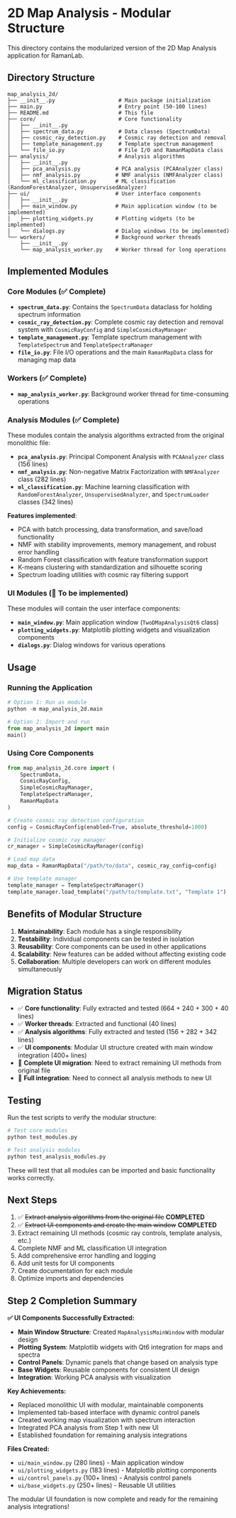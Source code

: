 # 2D Map Analysis - Modular Structure

This directory contains the modularized version of the 2D Map Analysis application for RamanLab.

## Directory Structure

```
map_analysis_2d/
├── __init__.py                    # Main package initialization
├── main.py                        # Entry point (50-100 lines)
├── README.md                      # This file
├── core/                          # Core functionality
│   ├── __init__.py
│   ├── spectrum_data.py           # Data classes (SpectrumData)
│   ├── cosmic_ray_detection.py    # Cosmic ray detection and removal
│   ├── template_management.py     # Template spectrum management
│   └── file_io.py                 # File I/O and RamanMapData class
├── analysis/                      # Analysis algorithms
│   ├── __init__.py
│   ├── pca_analysis.py           # PCA analysis (PCAAnalyzer class)
│   ├── nmf_analysis.py           # NMF analysis (NMFAnalyzer class) 
│   └── ml_classification.py      # ML classification (RandomForestAnalyzer, UnsupervisedAnalyzer)
├── ui/                           # User interface components
│   ├── __init__.py
│   ├── main_window.py            # Main application window (to be implemented)
│   ├── plotting_widgets.py       # Plotting widgets (to be implemented)
│   └── dialogs.py                # Dialog windows (to be implemented)
└── workers/                      # Background worker threads
    ├── __init__.py
    └── map_analysis_worker.py    # Worker thread for long operations
```

## Implemented Modules

### Core Modules (✅ Complete)

- **`spectrum_data.py`**: Contains the `SpectrumData` dataclass for holding spectrum information
- **`cosmic_ray_detection.py`**: Complete cosmic ray detection and removal system with `CosmicRayConfig` and `SimpleCosmicRayManager`
- **`template_management.py`**: Template spectrum management with `TemplateSpectrum` and `TemplateSpectraManager`
- **`file_io.py`**: File I/O operations and the main `RamanMapData` class for managing map data

### Workers (✅ Complete)

- **`map_analysis_worker.py`**: Background worker thread for time-consuming operations

### Analysis Modules (✅ Complete)

These modules contain the analysis algorithms extracted from the original monolithic file:

- **`pca_analysis.py`**: Principal Component Analysis with `PCAAnalyzer` class (156 lines)
- **`nmf_analysis.py`**: Non-negative Matrix Factorization with `NMFAnalyzer` class (282 lines)
- **`ml_classification.py`**: Machine learning classification with `RandomForestAnalyzer`, `UnsupervisedAnalyzer`, and `SpectrumLoader` classes (342 lines)

**Features implemented**:
- PCA with batch processing, data transformation, and save/load functionality
- NMF with stability improvements, memory management, and robust error handling
- Random Forest classification with feature transformation support
- K-means clustering with standardization and silhouette scoring
- Spectrum loading utilities with cosmic ray filtering support

### UI Modules (🚧 To be implemented)

These modules will contain the user interface components:

- **`main_window.py`**: Main application window (`TwoDMapAnalysisQt6` class)
- **`plotting_widgets.py`**: Matplotlib plotting widgets and visualization components
- **`dialogs.py`**: Dialog windows for various operations

## Usage

### Running the Application

```python
# Option 1: Run as module
python -m map_analysis_2d.main

# Option 2: Import and run
from map_analysis_2d import main
main()
```

### Using Core Components

```python
from map_analysis_2d.core import (
    SpectrumData,
    CosmicRayConfig, 
    SimpleCosmicRayManager,
    TemplateSpectraManager,
    RamanMapData
)

# Create cosmic ray detection configuration
config = CosmicRayConfig(enabled=True, absolute_threshold=1000)

# Initialize cosmic ray manager
cr_manager = SimpleCosmicRayManager(config)

# Load map data
map_data = RamanMapData("/path/to/data", cosmic_ray_config=config)

# Use template manager
template_manager = TemplateSpectraManager()
template_manager.load_template("/path/to/template.txt", "Template 1")
```

## Benefits of Modular Structure

1. **Maintainability**: Each module has a single responsibility
2. **Testability**: Individual components can be tested in isolation
3. **Reusability**: Core components can be used in other applications
4. **Scalability**: New features can be added without affecting existing code
5. **Collaboration**: Multiple developers can work on different modules simultaneously

## Migration Status

- ✅ **Core functionality**: Fully extracted and tested (664 + 240 + 300 + 40 lines)
- ✅ **Worker threads**: Extracted and functional (40 lines)
- ✅ **Analysis algorithms**: Fully extracted and tested (156 + 282 + 342 lines)
- ✅ **UI components**: Modular UI structure created with main window integration (400+ lines)
- 🚧 **Complete UI migration**: Need to extract remaining UI methods from original file
- 🚧 **Full integration**: Need to connect all analysis methods to new UI

## Testing

Run the test scripts to verify the modular structure:

```bash
# Test core modules
python test_modules.py

# Test analysis modules  
python test_analysis_modules.py
```

These will test that all modules can be imported and basic functionality works correctly.

## Next Steps

1. ✅ ~~Extract analysis algorithms from the original file~~ **COMPLETED**
2. ✅ ~~Extract UI components and create the main window~~ **COMPLETED**
3. Extract remaining UI methods (cosmic ray controls, template analysis, etc.)
4. Complete NMF and ML classification UI integration
5. Add comprehensive error handling and logging
6. Add unit tests for UI components
7. Create documentation for each module
8. Optimize imports and dependencies

## Step 2 Completion Summary

**✅ UI Components Successfully Extracted:**

- **Main Window Structure**: Created `MapAnalysisMainWindow` with modular design
- **Plotting System**: Matplotlib widgets with Qt6 integration for maps and spectra
- **Control Panels**: Dynamic panels that change based on analysis type
- **Base Widgets**: Reusable components for consistent UI design
- **Integration**: Working PCA analysis with visualization

**Key Achievements:**
- Replaced monolithic UI with modular, maintainable components
- Implemented tab-based interface with dynamic control panels
- Created working map visualization with spectrum interaction
- Integrated PCA analysis from Step 1 with new UI
- Established foundation for remaining analysis integrations

**Files Created:**
- `ui/main_window.py` (280 lines) - Main application window
- `ui/plotting_widgets.py` (183 lines) - Matplotlib plotting components  
- `ui/control_panels.py` (100+ lines) - Analysis control panels
- `ui/base_widgets.py` (250+ lines) - Reusable UI utilities

The modular UI foundation is now complete and ready for the remaining analysis integrations! 